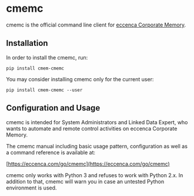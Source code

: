 # cmemc

cmemc is the official command line client for [eccenca Corporate Memory](https://documentation.eccenca.com/).

## Installation

In order to install the cmemc, run:

    pip install cmem-cmemc

You may consider installing cmemc only for the current user:

    pip install cmem-cmemc --user

## Configuration and Usage

cmemc is intended for System Administrators and Linked Data Expert, who wants to automate and remote control activities on eccenca Corporate Memory.

The cmemc manual including basic usage pattern, configuration as well as a command reference is available at:

[https://eccenca.com/go/cmemc](https://eccenca.com/go/cmemc)

cmemc only works with Python 3 and refuses to work with Python 2.x.
In addition to that, cmemc will warn you in case an untested Python environment is used.

